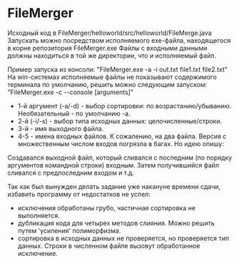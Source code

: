 # FileMerger
Исходный код в FileMerger/helloworld/src/helloworld/FileMerge.java
Запускать можно посредством исполняемого exe-файла, находящегося в корне репозитория FileMerger.exe
Файлы с входными данными должны находиться в той же директории, что и исполняемый файл.

Пример запуска из консоли:
  "FileMerger.exe -a -i out.txt file1.txt file2.txt"
На win-системах исполняемые файлы не показывают содержимого терминала по умолчанию, решить можно следующим запуском:
  "FileMerger.exe -c --console [arguments]"
  
-  1-й аргумент (-a/-d) - выбор сортировки: по возрастанию/убыванию. Необязательный - по умолчанию -a.
-  2-й (-i/-s) - выбор типа исходных данных: целочисленные/строки.
-  3-й - имя выходного файла.
-  4-5 - имена входных файлов. К сожалению, на два файла. Версия с множественным числом входов погрязла в багах. Но идею опишу:
  
  Создавался выходной файл, который сливался с последним (по порядку аргументов командной строки) входным. Затем получившийся файл сливался с предпоследним входом и т.д.
  
  Так как был вынужден делать задание уже накануне времени сдачи, избавить программу от недостатков не успел:
  - исключения обработаны грубо, частичная сортировка не выполняется.
  - дубликация кода для четырех методов слияния. Можно решить путем 'усиления' полиморфизма.
  - сортировка в исходных данных не проверяется, но проверяется тип данных. Строки в численном файле вызовут обработанное исключение. 

